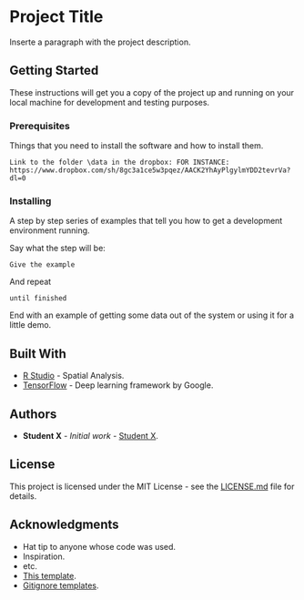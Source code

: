 # Project Title

Inserte a paragraph with the project description.

## Getting Started

These instructions will get you a copy of the project up and running on your local machine for development and testing purposes. 

### Prerequisites

Things that you need to install the software and how to install them.

```
Link to the folder \data in the dropbox: FOR INSTANCE: https://www.dropbox.com/sh/8gc3a1ce5w3pqez/AACK2YhAyPlgylmYDD2tevrVa?dl=0
```

### Installing

A step by step series of examples that tell you how to get a development environment running.

Say what the step will be:

```
Give the example
```

And repeat

```
until finished
```

End with an example of getting some data out of the system or using it for a little demo.

## Built With

* [R Studio](https://www.rstudio.com/) - Spatial Analysis. 
* [TensorFlow](https://www.tensorflow.org/) - Deep learning framework by Google. 


## Authors

* **Student X** - *Initial work* - [Student X](https://github.com/studentX).

## License

This project is licensed under the MIT License - see the [LICENSE.md](LICENSE.md) file for details.

## Acknowledgments

* Hat tip to anyone whose code was used.
* Inspiration.
* etc.
* [This template]( https://gist.github.com/PurpleBooth/109311bb0361f32d87a2).
* [Gitignore templates](https://github.com/github/gitignore).

